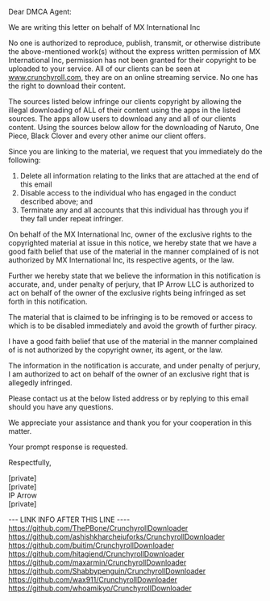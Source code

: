 Dear DMCA Agent:

We are writing this letter on behalf of MX International Inc

No one is authorized to reproduce, publish, transmit, or otherwise distribute the above-mentioned work(s) without the express written permission of MX International Inc, permission has not been granted for their copyright to be uploaded to your service.  All of our clients can be seen at www.crunchyroll.com, they are on an online streaming service.  No one has the right to download their content.

The sources listed below infringe our clients copyright by allowing the illegal downloading of ALL of their content using the apps in the listed sources.  The apps allow users to download any and all of our clients content.  Using the sources below allow for the downloading of Naruto, One Piece, Black Clover and every other anime our client offers.

Since you are linking to the material, we request that you immediately do the following:

1) Delete all information relating to the links that are attached at the end of this email  
2) Disable access to the individual who has engaged in the conduct  
described above; and  
3) Terminate any and all accounts that this individual has through you if they fall under repeat infringer.  

On behalf of the MX International Inc, owner of the exclusive rights to the copyrighted material at issue in this notice, we hereby state that we have a good faith belief that use of the material in the manner complained of is not authorized by MX International Inc, its respective agents, or the law.

Further we hereby state that we believe the information in this notification is accurate, and, under penalty of perjury, that IP Arrow LLC is authorized to act on behalf of the owner of the exclusive rights being infringed as set forth in this notification.

The material that is claimed to be infringing is to be removed or access to which is to be disabled immediately and avoid the growth of further piracy.

I have a good faith belief that use of the material in the manner complained of is not authorized by the copyright owner, its agent, or the law.

The information in the notification is accurate, and under penalty of perjury, I am authorized to act on behalf of the owner of an exclusive right that is allegedly infringed.

Please contact us at the below listed address or by replying to this email should you have any questions.

We appreciate your assistance and thank you for your cooperation in this matter.

Your prompt response is requested.

Respectfully,

[private]    
[private]  
IP Arrow  
[private]    

--- LINK INFO AFTER THIS LINE ----
https://github.com/ThePBone/CrunchyrollDownloader  
https://github.com/ashishkharcheiuforks/CrunchyrollDownloader  
https://github.com/buitim/CrunchyrollDownloader  
https://github.com/hitagiend/CrunchyrollDownloader  
https://github.com/maxarmin/CrunchyrollDownloader  
https://github.com/Shabbypenguin/CrunchyrollDownloader  
https://github.com/wax911/CrunchyrollDownloader  
https://github.com/whoamikyo/CrunchyrollDownloader  

